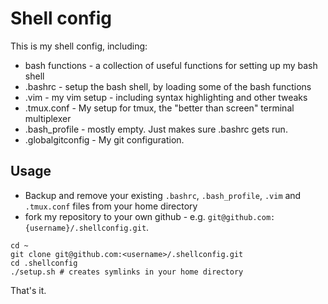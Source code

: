 Shell config
===

This is my shell config, including:

- bash functions - a collection of useful functions for setting up my bash shell
- .bashrc - setup the bash shell, by loading some of the bash functions
- .vim - my vim setup - including syntax highlighting and other tweaks
- .tmux.conf - My setup for tmux, the "better than screen" terminal multiplexer
- .bash_profile - mostly empty. Just makes sure .bashrc gets run.
- .globalgitconfig - My git configuration.

Usage
---

- Backup and remove your existing `.bashrc`, `.bash_profile`, `.vim` and `.tmux.conf` files from your home directory
- fork my repository to your own github - e.g. `git@github.com:{username}/.shellconfig.git`.

```
cd ~
git clone git@github.com:<username>/.shellconfig.git
cd .shellconfig
./setup.sh # creates symlinks in your home directory
```

That's it.

